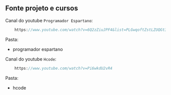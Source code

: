 ## Fonte projeto e cursos

Canal do youtube `Programador Espartano`:

```js
    https://www.youtube.com/watch?v=6Q2zZiuJPF4&list=PLGwqoftZstLZUQGt3GeLpI-QAZaT8ccVG
```
Pasta:

- programador espartano

Canal do youtube `Hcode`:

```js
    https://www.youtube.com/watch?v=Pi6wkdU2vR4
```
Pasta:

- hcode
